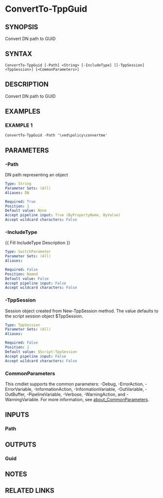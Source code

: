 # ConvertTo-TppGuid

## SYNOPSIS
Convert DN path to GUID

## SYNTAX

```
ConvertTo-TppGuid [-Path] <String> [-IncludeType] [[-TppSession] <TppSession>] [<CommonParameters>]
```

## DESCRIPTION
Convert DN path to GUID

## EXAMPLES

### EXAMPLE 1
```
ConvertTo-TppGuid -Path '\ved\policy\convertme'
```

## PARAMETERS

### -Path
DN path representing an object

```yaml
Type: String
Parameter Sets: (All)
Aliases: DN

Required: True
Position: 1
Default value: None
Accept pipeline input: True (ByPropertyName, ByValue)
Accept wildcard characters: False
```

### -IncludeType
{{ Fill IncludeType Description }}

```yaml
Type: SwitchParameter
Parameter Sets: (All)
Aliases:

Required: False
Position: Named
Default value: False
Accept pipeline input: False
Accept wildcard characters: False
```

### -TppSession
Session object created from New-TppSession method. 
The value defaults to the script session object $TppSession.

```yaml
Type: TppSession
Parameter Sets: (All)
Aliases:

Required: False
Position: 2
Default value: $Script:TppSession
Accept pipeline input: False
Accept wildcard characters: False
```

### CommonParameters
This cmdlet supports the common parameters: -Debug, -ErrorAction, -ErrorVariable, -InformationAction, -InformationVariable, -OutVariable, -OutBuffer, -PipelineVariable, -Verbose, -WarningAction, and -WarningVariable. For more information, see [about_CommonParameters](http://go.microsoft.com/fwlink/?LinkID=113216).

## INPUTS

### Path
## OUTPUTS

### Guid
## NOTES

## RELATED LINKS
